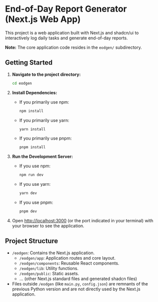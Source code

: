 # End-of-Day Report Generator (Next.js Web App)

This project is a web application built with Next.js and shadcn/ui to interactively log daily tasks and generate end-of-day reports.

**Note:** The core application code resides in the `eodgen/` subdirectory.

## Getting Started

1.  **Navigate to the project directory:**
    ```bash
    cd eodgen
    ```

2.  **Install Dependencies:**
    *   If you primarily use npm:
        ```bash
        npm install
        ```
    *   If you primarily use yarn:
        ```bash
        yarn install
        ```
    *   If you primarily use pnpm:
        ```bash
        pnpm install
        ```

3.  **Run the Development Server:**
    *   If you use npm:
        ```bash
        npm run dev
        ```
    *   If you use yarn:
        ```bash
        yarn dev
        ```
    *   If you use pnpm:
        ```bash
        pnpm dev
        ```

4.  Open [http://localhost:3000](http://localhost:3000) (or the port indicated in your terminal) with your browser to see the application.

## Project Structure

*   `/eodgen`: Contains the Next.js application.
    *   `/eodgen/app`: Application routes and core layout.
    *   `/eodgen/components`: Reusable React components.
    *   `/eodgen/lib`: Utility functions.
    *   `/eodgen/public`: Static assets.
    *   ... (other Next.js standard files and generated shadcn files)
*   Files outside `/eodgen` (like `main.py`, `config.json`) are remnants of the previous Python version and are not directly used by the Next.js application.
